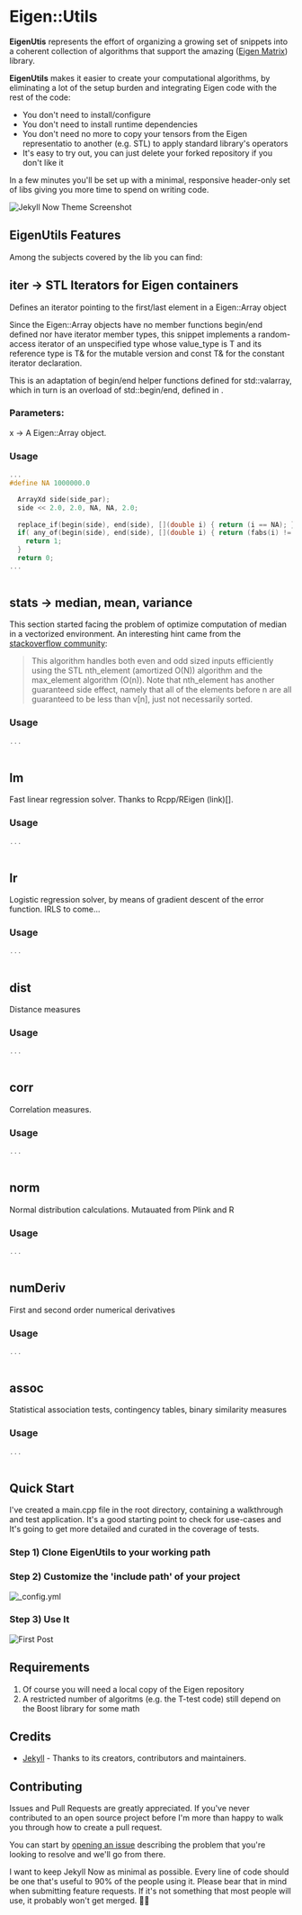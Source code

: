 # Eigen::Utils

**EigenUtis** represents the effort of organizing a growing set of snippets into a coherent collection of algorithms that support the amazing ([Eigen Matrix](http://eigen.tuxfamily.org/index.php)) library.

**EigenUtils** makes it easier to create your computational algorithms, by eliminating a lot of the setup burden and integrating Eigen code with the rest of the code:

- You don't need to install/configure
- You don't need to install runtime dependencies
- You don't need no more to copy your tensors from the Eigen representatio to another (e.g. STL) to apply standard library's operators
- It's easy to try out, you can just delete your forked repository if you don't like it

In a few minutes you'll be set up with a minimal, responsive header-only set of libs giving you more time to spend on writing code.

![Jekyll Now Theme Screenshot](/images/jekyll-now-theme-screenshot.jpg "Jekyll Now Theme Screenshot")


## EigenUtils Features

Among the subjects covered by the lib you can find:

## iter -> STL Iterators for Eigen containers 
Defines an iterator pointing to the first/last element in a Eigen::Array object

Since the Eigen::Array objects have no member functions begin/end defined nor have iterator member types, this snippet  implements a random-access iterator of an unspecified type whose value_type is T and its reference type is T& for the mutable version and const T& for the constant iterator declaration.

This is an adaptation of begin/end helper functions defined for std::valarray, which in turn is an overload of std::begin/end, defined in <iterator>.

### Parameters:
x -> A Eigen::Array object.

### Usage
```c++
...
#define NA 1000000.0

  ArrayXd side(side_par);
  side << 2.0, 2.0, NA, NA, 2.0;
  
  replace_if(begin(side), end(side), [](double i) { return (i == NA); }, 1.0);
  if( any_of(begin(side), end(side), [](double i) { return (fabs(i) != 1.0); }) ) {
    return 1;
  }
  return 0;
...
 
```

## stats -> median, mean, variance
This section started facing the problem of optimize computation of median in a vectorized environment. An interesting hint came from the [stackoverflow community](https://stackoverflow.com/questions/1719070/what-is-the-right-approach-when-using-stl-container-for-median-calculation/1719155#1719155):  
         
>This algorithm handles both even and odd sized inputs efficiently using the STL nth_element (amortized O(N)) algorithm
and the max_element algorithm (O(n)). Note that nth_element has another guaranteed side effect, namely that all of the elements
before n are all guaranteed to be less than v[n], just not necessarily sorted.

### Usage
```c++
...
 
```

## lm
Fast linear regression solver. Thanks to Rcpp/REigen (link)[].
### Usage
```c++
...
 
```

## lr
Logistic regression solver, by means of gradient descent of the error function. IRLS to come...
### Usage
```c++
...
 
```

## dist
Distance measures
### Usage
```c++
...
 
```

## corr
Correlation measures.
### Usage
```c++
...
 
```

## norm
Normal distribution calculations. Mutauated from Plink and R
### Usage
```c++
...
 
```

## numDeriv
First and second order numerical derivatives
### Usage
```c++
...
 
```

## assoc
Statistical association tests, contingency tables, binary similarity measures
### Usage
```c++
...
 
```


## Quick Start
I've created a main.cpp file in the root directory, containing a walkthrough and test application. It's a good starting point to check for use-cases and It's going to get more detailed and curated in the coverage of tests.

### Step 1) Clone EigenUtils to your working path

### Step 2) Customize the 'include path' of your project

![_config.yml](/images/config.png "_config.yml")

### Step 3) Use It

![First Post](/images/first-post.png "First Post")

## Requirements

1. Of course you will need a local copy of the Eigen repository
2. A restricted number of algoritms (e.g. the T-test code) still depend on the Boost library for some math


## Credits

- [Jekyll](https://github.com/jekyll/jekyll) - Thanks to its creators, contributors and maintainers.

## Contributing

Issues and Pull Requests are greatly appreciated. If you've never contributed to an open source project before I'm more than happy to walk you through how to create a pull request.

You can start by [opening an issue](https://github.com/barryclark/jekyll-now/issues/new) describing the problem that you're looking to resolve and we'll go from there.

I want to keep Jekyll Now as minimal as possible. Every line of code should be one that's useful to 90% of the people using it. Please bear that in mind when submitting feature requests. If it's not something that most people will use, it probably won't get merged. :guardsman:

